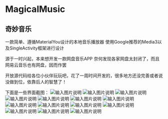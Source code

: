 # MagicalMusic
## 奇妙音乐
一款简单、遵循MaterialYou设计的本地音乐播放器
使用Google推荐的Media3以及SingleActivity框架进行设计

源于一时兴起，本来想开发一款网盘音乐APP
奈何发现各家网盘太封闭了，而且网易云音乐也有网盘，因而作罢

开放源代码给各位小伙伴玩玩吧，花了一周时间开发的，很多地方还没完善或者说没做到位，依靠后人的智慧了！

下面是一些界面截图：
![输入图片说明](https://foruda.gitee.com/images/1753087311274952090/6bc24f4f_5144217.jpeg "Screenshot_2025-07-21-16-21-34-516_com.magicalstory.music.jpg")
![输入图片说明](https://foruda.gitee.com/images/1753087342513093638/d452977f_5144217.jpeg "Screenshot_2025-07-21-16-21-38-296_com.magicalstory.music.jpg")
![输入图片说明](https://foruda.gitee.com/images/1753087374749654106/021f17d4_5144217.jpeg "Screenshot_2025-07-21-16-21-43-565_com.magicalstory.music.jpg")
![输入图片说明](https://foruda.gitee.com/images/1753087395505160996/f0bdd48c_5144217.jpeg "Screenshot_2025-07-21-16-21-50-061_com.magicalstory.music.jpg")
![输入图片说明](https://foruda.gitee.com/images/1753087410870586570/7e881ace_5144217.jpeg "Screenshot_2025-07-21-16-22-00-438_com.magicalstory.music.jpg")
![输入图片说明](https://foruda.gitee.com/images/1753087431654209399/b659288c_5144217.jpeg "Screenshot_2025-07-21-16-22-06-592_com.magicalstory.music.jpg")
![输入图片说明](https://foruda.gitee.com/images/1753087443890105708/ffd36fbe_5144217.jpeg "Screenshot_2025-07-21-16-22-16-510_com.magicalstory.music.jpg")
![输入图片说明](https://foruda.gitee.com/images/1753087458949388632/066aecb7_5144217.jpeg "Screenshot_2025-07-21-16-22-22-248_com.magicalstory.music.jpg")
![输入图片说明](https://foruda.gitee.com/images/1753087486592822625/036b1c3b_5144217.jpeg "Screenshot_2025-07-21-16-22-28-666_com.magicalstory.music.jpg")
![输入图片说明](https://foruda.gitee.com/images/1753087515005496394/8a8bb85f_5144217.jpeg "Screenshot_2025-07-21-16-23-08-479_com.magicalstory.music.jpg")
![输入图片说明](https://foruda.gitee.com/images/1753087537657052907/fd9be56e_5144217.jpeg "Screenshot_2025-07-21-16-23-11-324_com.magicalstory.music.jpg")
![输入图片说明](https://foruda.gitee.com/images/1753087553026829973/83ceecf5_5144217.jpeg "Screenshot_2025-07-21-16-23-13-926_com.magicalstory.music.jpg")
![输入图片说明](https://foruda.gitee.com/images/1753087585351976344/15ca13df_5144217.jpeg "Screenshot_2025-07-21-16-23-18-307_com.magicalstory.music.jpg")
![输入图片说明](https://foruda.gitee.com/images/1753087597269793069/fd3bbc40_5144217.jpeg "Screenshot_2025-07-21-16-23-21-354_com.magicalstory.music.jpg")
